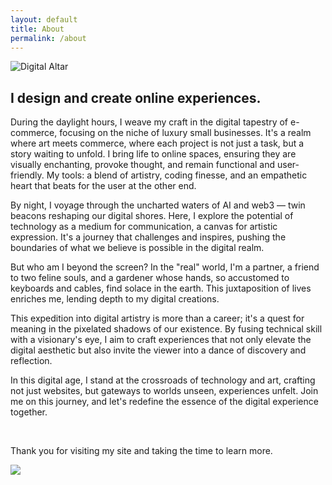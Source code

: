 ```yaml
---
layout: default
title: About
permalink: /about
---
```


<div class="about">
	<div class="about-image">
		<img src="{{ 'assets/images/digital-altar.jpg' | relative_url }}" alt="Digital Altar">
	</div>
	<div class="about-text">
		<h2>I design and create online experiences.</h2>
		<p>During the daylight hours, I weave my craft in the digital tapestry of e-commerce, focusing on the niche of luxury small businesses. It's a realm where art meets commerce, where each project is not just a task, but a story waiting to unfold. I bring life to online spaces, ensuring they are visually enchanting, provoke thought, and remain functional and user-friendly. My tools: a blend of artistry, coding finesse, and an empathetic heart that beats for the user at the other end.</p>
		<p>By night, I voyage through the uncharted waters of AI and web3 — twin beacons reshaping our digital shores. Here, I explore the potential of technology as a medium for communication, a canvas for artistic expression. It's a journey that challenges and inspires, pushing the boundaries of what we believe is possible in the digital realm.</p>
		<p>But who am I beyond the screen? In the "real" world, I'm a partner, a friend to two feline souls, and a gardener whose hands, so accustomed to keyboards and cables, find solace in the earth. This juxtaposition of lives enriches me, lending depth to my digital creations.</p>
		<p>This expedition into digital artistry is more than a career; it's a quest for meaning in the pixelated shadows of our existence. By fusing technical skill with a visionary's eye, I aim to craft experiences that not only elevate the digital aesthetic but also invite the viewer into a dance of discovery and reflection.</p>
		<p>In this digital age, I stand at the crossroads of technology and art, crafting not just websites, but gateways to worlds unseen, experiences unfelt. Join me on this journey, and let's redefine the essence of the digital experience together.</p>
		<p>&nbsp;</p>
		<p>Thank you for visiting my site and taking the time to learn more.</p>
		<p class="signature"><img src="{{ '/assets/images/signature.png' | relative_url }}"></p>
	</div>
</div>